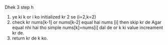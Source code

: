 Dhek 3 step h
1. ye ki k or i ko initialized kr 2 se (i=2,k=2)
2. check kr nums[k-1] or nums[k-2] equal hai nums [i] then skip kr de Agar equal nhi hai tho simple nums[k]=nums[i] dal de or k ki value increament kr de.
3. return kr de k ko.